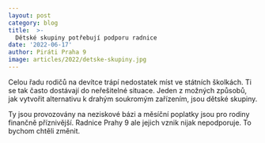 ```yaml
---
layout: post
category: blog
title:  >-
  Dětské skupiny potřebují podporu radnice
date: '2022-06-17'
author: Piráti Praha 9
image: articles/2022/detske-skupiny.jpg
---
```

Celou řadu rodičů na devítce trápí nedostatek míst ve státních školkách. Ti se tak často dostávají do neřešitelné situace. Jeden z možných způsobů, jak vytvořit alternativu k drahým soukromým zařízením, jsou dětské skupiny. 

Ty jsou provozovány na neziskové bázi a měsíční poplatky jsou pro rodiny finančně příznivější. Radnice Prahy 9 ale jejich vznik nijak nepodporuje. To bychom chtěli změnit.